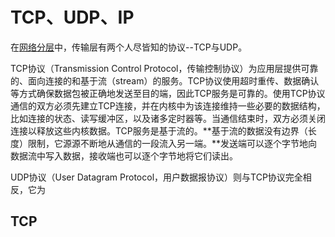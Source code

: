 # TCP、UDP、IP

在[网络分层](/%E8%AE%A1%E7%AE%97%E6%9C%BA%E7%BD%91%E7%BB%9C/%E7%BD%91%E7%BB%9C%E5%88%86%E5%B1%82.md)中，传输层有两个人尽皆知的协议--TCP与UDP。

TCP协议（Transmission Control Protocol，传输控制协议）为应用层提供可靠的、面向连接的和基于流（stream）的服务。TCP协议使用超时重传、数据确认等方式确保数据包被正确地发送至目的端，因此TCP服务是可靠的。使用TCP协议通信的双方必须先建立TCP连接，并在内核中为该连接维持一些必要的数据结构，比如连接的状态、读写缓冲区，以及诸多定时器等。当通信结束时，双方必须关闭连接以释放这些内核数据。TCP服务是基于流的。**基于流的数据没有边界（长度）限制，它源源不断地从通信的一段流入另一端。**发送端可以逐个字节地向数据流中写入数据，接收端也可以逐个字节地将它们读出。

UDP协议（User Datagram Protocol，用户数据报协议）则与TCP协议完全相反，它为

## TCP

